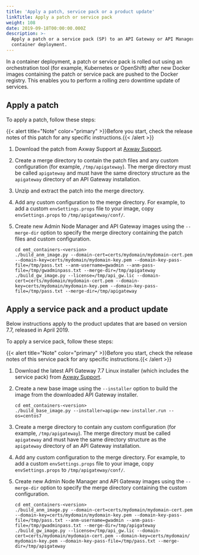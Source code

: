 ```yaml
---
title: 'Apply a patch, service pack or a product update'
linkTitle: Apply a patch or service pack
weight: 108
date: 2019-09-18T00:00:00.000Z
description: >-
  Apply a patch or a service pack (SP) to an API Gateway or API Manager
  container deployment.
---
```


In a container deployment, a patch or service pack is rolled out using an orchestration tool (for example, Kubernetes or OpenShift) after new Docker images containing the patch or service pack are pushed to the Docker registry. This enables you to perform a rolling zero downtime update of services.


## Apply a patch

To apply a patch, follow these steps:

{{< alert title="Note" color="primary" >}}Before you start, check the release notes of this patch for any specific instructions.{{< /alert >}}

1. Download the patch from Axway Support at [Axway Support](https://support.axway.com/).
2. Create a merge directory to contain the patch files and any custom configuration (for example, `/tmp/apigateway`). The merge directory must be called `apigateway` and must have the same directory structure as the `apigateway` directory of an API Gateway installation.
3. Unzip and extract the patch into the merge directory.
4. Add any custom configuration to the merge directory. For example, to add a custom `envSettings.props` file to your image, copy `envSettings.props` to `/tmp/apigateway/conf/`.
5. Create new Admin Node Manager and API Gateway images using the `--merge-dir` option to specify the merge directory containing the patch files and custom configuration.

    ```
    cd emt_containers-<version>
    ./build_anm_image.py --domain-cert=certs/mydomain/mydomain-cert.pem --domain-key=certs/mydomain/mydomain-key.pem --domain-key-pass-file=/tmp/pass.txt --anm-username=gwadmin --anm-pass-file=/tmp/gwadminpass.txt --merge-dir=/tmp/apigateway
    ./build_gw_image.py --license=/tmp/api_gw.lic --domain-cert=certs/mydomain/mydomain-cert.pem --domain-key=certs/mydomain/mydomain-key.pem --domain-key-pass-file=/tmp/pass.txt --merge-dir=/tmp/apigateway
    ```

## Apply a service pack and a product update

Below instructions apply to the product updates that are based on version 7.7, released in April 2019.

To apply a service pack, follow these steps:

{{< alert title="Note" color="primary" >}}Before you start, check the release notes of this service pack for any specific instructions.{{< /alert >}}

1. Download the latest API Gateway 7.7 Linux installer (which includes the service pack) from [Axway Support](https://support.axway.com/).
2. Create a new base image using the `--installer` option to build the image from the downloaded API Gateway installer.

    ```
    cd emt_containers-<version>
    ./build_base_image.py --installer=apigw-new-installer.run --os=centos7
    ```

3. Create a merge directory to contain any custom configuration (for example, `/tmp/apigateway`). The merge directory must be called `apigateway` and must have the same directory structure as the `apigateway` directory of an API Gateway installation.
4. Add any custom configuration to the merge directory. For example, to add a custom `envSettings.props` file to your image, copy `envSettings.props` to `/tmp/apigateway/conf/`.
5. Create new Admin Node Manager and API Gateway images using the `--merge-dir` option to specify the merge directory containing the custom configuration.

    ```
    cd emt_containers-<version>
    ./build_anm_image.py --domain-cert=certs/mydomain/mydomain-cert.pem --domain-key=certs/mydomain/mydomain-key.pem --domain-key-pass-file=/tmp/pass.txt --anm-username=gwadmin --anm-pass-file=/tmp/gwadminpass.txt --merge-dir=/tmp/apigateway
    ./build_gw_image.py --license=/tmp/api_gw.lic --domain-cert=certs/mydomain/mydomain-cert.pem --domain-key=certs/mydomain/ mydomain-key.pem --domain-key-pass-file=/tmp/pass.txt --merge-dir=/tmp/apigateway
    ```

